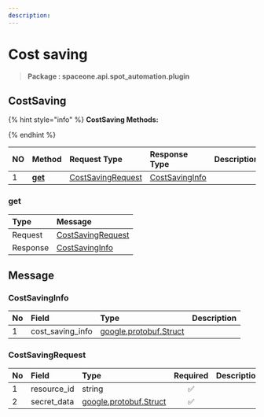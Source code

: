 ```yaml
---
description:  
---
```

# Cost saving

>  **Package : spaceone.api.spot_automation.plugin**

## CostSaving

{% hint style="info" %}
**CostSaving Methods:**

{%  endhint %}


| NO |  Method | Request Type | Response Type | Description |
| :--- | :--- | :--- | :--- | :--- |
| 1 | [**get**](cost-saving.md#get)|   [CostSavingRequest](cost-saving.md#costsavingrequest) |   [CostSavingInfo](cost-saving.md#costsavinginfo) |  | 
 

 
### get


| Type | Message |
| :--- | :--- |
| Request | [CostSavingRequest](cost-saving.md#costsavingrequest) |
| Response |  [CostSavingInfo](cost-saving.md#costsavinginfo)  |


## 

## Message

### CostSavingInfo
| No | Field | Type |  Description |
| :--- | :--- | :--- | :--- |
| 1 | cost_saving_info |[google.protobuf.Struct](https://github.com/protocolbuffers/protobuf/blob/master/src/google/protobuf/struct.proto) | |

### CostSavingRequest
| No | Field | Type | Required | Description |
| :--- | :--- | :--- | :---: | :--- |
| 1 | resource_id |string|✅| |
| 2 | secret_data |[google.protobuf.Struct](https://github.com/protocolbuffers/protobuf/blob/master/src/google/protobuf/struct.proto)|✅| |
